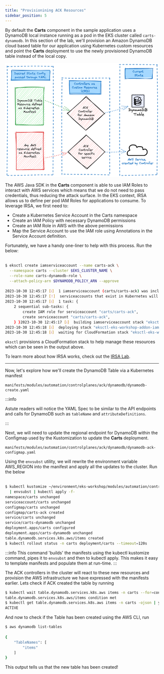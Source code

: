 ```yaml
---
title: "Provisionining ACK Resources"
sidebar_position: 5
---
```


By default the **Carts** component in the sample application uses a DynamoDB local instance running as a pod in the EKS cluster called ```carts-dynamodb```. In this section of the lab, we'll provision an Amazon DynamoDB cloud based table for our application using Kubernetes custom resources and point the **Carts** deployment to use the newly provisioned DynamoDB table instead of the local copy.

![ACK reconciler concept](./assets/ack-desired-current-ddb.png)

The AWS Java SDK in the **Carts** component is able to use IAM Roles to interact with AWS services which means that we do not need to pass credentials, thus reducing the attack surface. In the EKS context, IRSA allows us to define per pod IAM Roles for applications to consume. To leverage IRSA, we first need to:

- Create a Kubernetes Service Account in the Carts namespace
- Create an IAM Policy with necessary DynamoDB permissions
- Create an IAM Role in AWS with the above permissions
- Map the Service Account to use the IAM role using Annotations in the Service Account definition.

Fortunately, we have a handy one-liner to help with this process. Run the below:

```bash

$ eksctl create iamserviceaccount --name carts-ack \
  --namespace carts --cluster $EKS_CLUSTER_NAME \
  --role-name carts-dynamodb-role \
  --attach-policy-arn $DYNAMODB_POLICY_ARN --approve

2023-10-30 12:45:17 [ℹ]  1 iamserviceaccount (carts/carts-ack) was included (based on the include/exclude rules)
2023-10-30 12:45:17 [!]  serviceaccounts that exist in Kubernetes will be excluded, use --override-existing-serviceaccounts to override
2023-10-30 12:45:17 [ℹ]  1 task: { 
    2 sequential sub-tasks: { 
        create IAM role for serviceaccount "carts/carts-ack",
        create serviceaccount "carts/carts-ack",
    } }2023-10-30 12:45:17 [ℹ]  building iamserviceaccount stack "eksctl-eks-workshop-addon-iamserviceaccount-carts-carts-ack"
2023-10-30 12:45:18 [ℹ]  deploying stack "eksctl-eks-workshop-addon-iamserviceaccount-carts-carts-ack"
2023-10-30 12:45:18 [ℹ]  waiting for CloudFormation stack "eksctl-eks-workshop-addon-iamserviceaccount-carts-carts-ack"

```
```eksctl``` provisions a CloudFormation stack to help manage these resources which can be seen in the  output above.

To learn more about how IRSA works, check out the [IRSA Lab](../../../security/iam-roles-for-service-accounts/index.md).

---

Now, let's explore how we'll create the DynamoDB Table via a Kubernetes manifest

```file
manifests/modules/automation/controlplanes/ack/dynamodb/dynamodb-create.yaml
```

:::info

Astute readers will notice the YAML Spec to be similar to the API endpoints and calls for DynamoDB such as ```tableName``` and ```attributeDefinitions```.

:::

Next, we will need to update the regional endpoint for DynamoDB within the Configmap used by the Kustomization to update the **Carts** deployment.

```file
manifests/modules/automation/controlplanes/ack/dynamodb/dynamodb-ack-configmap.yaml
```

Using the ```envsubst``` utility, we will rewrite the environment variable AWS_REGION into the manifest and apply all the updates to the cluster. Run the below

```bash

$ kubectl kustomize ~/environment/eks-workshop/modules/automation/controlplanes/ack/dynamodb \
  | envsubst | kubectl apply -f-
namespace/carts unchanged
serviceaccount/carts unchanged
configmap/carts unchanged
configmap/carts-ack created
service/carts unchanged
service/carts-dynamodb unchanged
deployment.apps/carts configured
deployment.apps/carts-dynamodb unchanged
table.dynamodb.services.k8s.aws/items created
$ kubectl rollout status -n carts deployment/carts --timeout=120s
```

:::info
This command 'builds' the manifests using the kubectl kustomize command, pipes it to ```envsubst``` and then to kubectl apply. This makes it easy to template manifests and populate them at run-time.
:::

The ACK controllers in the cluster will react to these new resources and provision the AWS infrastructure we have expressed with the manifests earlier. Lets check if ACK created the table by running

```bash
$ kubectl wait table.dynamodb.services.k8s.aws items -n carts --for=condition=ACK.ResourceSynced --timeout=15m
table.dynamodb.services.k8s.aws/items condition met
$ kubectl get table.dynamodb.services.k8s.aws items -n carts -ojson | yq '.status."tableStatus"'
ACTIVE
```

And now to check if the Table has been created using the AWS CLI, run

```bash
$ aws dynamodb list-tables

{
    "TableNames": [
        "items"
    ]
}

```

This output tells us that the new table has been created!
